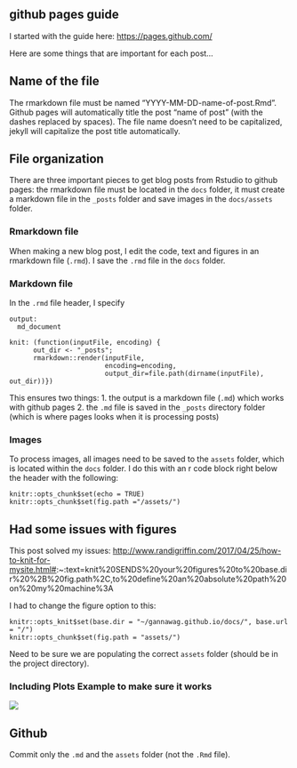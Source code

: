 ## github pages guide

I started with the guide here: <https://pages.github.com/>

Here are some things that are important for each post…

## Name of the file

The rmarkdown file must be named “YYYY-MM-DD-name-of-post.Rmd”. Github
pages will automatically title the post “name of post” (with the dashes
replaced by spaces). The file name doesn’t need to be capitalized,
jekyll will capitalize the post title automatically.

## File organization

There are three important pieces to get blog posts from Rstudio to
github pages: the rmarkdown file must be located in the `docs` folder,
it must create a markdown file in the `_posts` folder and save images in
the `docs/assets` folder.

### Rmarkdown file

When making a new blog post, I edit the code, text and figures in an
rmarkdown file (`.rmd`). I save the `.rmd` file in the `docs` folder.

### Markdown file

In the `.rmd` file header, I specify

    output: 
      md_document

    knit: (function(inputFile, encoding) {
          out_dir <- "_posts";
          rmarkdown::render(inputFile,
                            encoding=encoding,
                            output_dir=file.path(dirname(inputFile), out_dir))})

This ensures two things: 1. the output is a markdown file (`.md`) which
works with github pages 2. the `.md` file is saved in the `_posts`
directory folder (which is where pages looks when it is processing
posts)

### Images

To process images, all images need to be saved to the `assets` folder,
which is located within the `docs` folder. I do this with an r code
block right below the header with the following:

    knitr::opts_chunk$set(echo = TRUE)
    knitr::opts_chunk$set(fig.path ="/assets/")

## Had some issues with figures

This post solved my issues:
<http://www.randigriffin.com/2017/04/25/how-to-knit-for-mysite.html#>:~:text=knit%20SENDS%20your%20figures%20to%20base.dir%20%2B%20fig.path%2C,to%20define%20an%20absolute%20path%20on%20my%20machine%3A

I had to change the figure option to this:

    knitr::opts_knit$set(base.dir = "~/gannawag.github.io/docs/", base.url = "/")
    knitr::opts_chunk$set(fig.path = "assets/")

Need to be sure we are populating the correct `assets` folder (should be
in the project directory).

### Including Plots Example to make sure it works

![](/assets/pressure-1.png)

## Github

Commit only the `.md` and the `assets` folder (not the `.Rmd` file).
